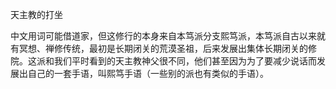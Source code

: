 天主教的打坐

中文用词可能借道家，但这修行的本身来自本笃派分支熙笃派，本笃派自古以来就有冥想、禅修传统，最初是长期闭关的荒漠圣祖，后来发展出集体长期闭关的修院。这派和我们平时看到的天主教神父很不同，他们甚至因为为了要减少说话而发展出自己的一套手语，叫熙笃手语（一些别的派也有类似的手语）。
